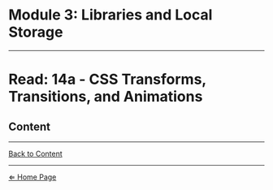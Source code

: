 # Module 3: Libraries and Local Storage

***

# Read: 14a - CSS Transforms, Transitions, and Animations

## Content

***

[Back to Content](#content)

***

[⇐ Home Page](../../)